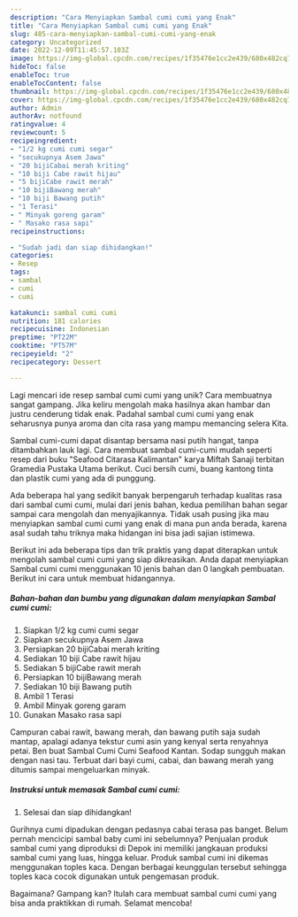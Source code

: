 ```yaml
---
description: "Cara Menyiapkan Sambal cumi cumi yang Enak"
title: "Cara Menyiapkan Sambal cumi cumi yang Enak"
slug: 485-cara-menyiapkan-sambal-cumi-cumi-yang-enak
category: Uncategorized
date: 2022-12-09T11:45:57.103Z
image: https://img-global.cpcdn.com/recipes/1f35476e1cc2e439/680x482cq70/sambal-cumi-cumi-foto-resep-utama.jpg
hideToc: false
enableToc: true
enableTocContent: false
thumbnail: https://img-global.cpcdn.com/recipes/1f35476e1cc2e439/680x482cq70/sambal-cumi-cumi-foto-resep-utama.jpg
cover: https://img-global.cpcdn.com/recipes/1f35476e1cc2e439/680x482cq70/sambal-cumi-cumi-foto-resep-utama.jpg
author: Admin
authorAv: notfound
ratingvalue: 4
reviewcount: 5
recipeingredient:
- "1/2 kg cumi cumi segar"
- "secukupnya Asem Jawa"
- "20 bijiCabai merah kriting"
- "10 biji Cabe rawit hijau"
- "5 bijiCabe rawit merah"
- "10 bijiBawang merah"
- "10 biji Bawang putih"
- "1 Terasi"
- " Minyak goreng garam"
- " Masako rasa sapi"
recipeinstructions:

- "Sudah jadi dan siap dihidangkan!"
categories:
- Resep
tags:
- sambal
- cumi
- cumi

katakunci: sambal cumi cumi 
nutrition: 181 calories
recipecuisine: Indonesian
preptime: "PT22M"
cooktime: "PT57M"
recipeyield: "2"
recipecategory: Dessert

---
```





Lagi mencari ide resep sambal cumi cumi yang unik? Cara membuatnya sangat gampang. Jika keliru mengolah maka hasilnya akan hambar dan justru cenderung tidak enak. Padahal sambal cumi cumi yang enak seharusnya punya aroma dan cita rasa yang mampu memancing selera Kita.





Sambal cumi-cumi dapat disantap bersama nasi putih hangat, tanpa ditambahkan lauk lagi. Cara membuat sambal cumi-cumi mudah seperti resep dari buku &#34;Seafood Citarasa Kalimantan&#34; karya Miftah Sanaji terbitan Gramedia Pustaka Utama berikut. Cuci bersih cumi, buang kantong tinta dan plastik cumi yang ada di punggung.

Ada beberapa hal yang sedikit banyak berpengaruh terhadap kualitas rasa dari sambal cumi cumi, mulai dari jenis bahan, kedua pemilihan bahan segar sampai cara mengolah dan menyajikannya. Tidak usah pusing jika mau menyiapkan sambal cumi cumi yang enak di mana pun anda berada, karena asal sudah tahu triknya maka hidangan ini bisa jadi sajian istimewa.






Berikut ini ada beberapa tips dan trik praktis yang dapat diterapkan untuk mengolah sambal cumi cumi yang siap dikreasikan. Anda dapat menyiapkan Sambal cumi cumi menggunakan 10 jenis bahan dan 0 langkah pembuatan. Berikut ini cara untuk membuat hidangannya.

<!--inarticleads1-->

##### Bahan-bahan dan bumbu yang digunakan dalam menyiapkan Sambal cumi cumi:

1. Siapkan 1/2 kg cumi cumi segar
1. Siapkan secukupnya Asem Jawa
1. Persiapkan 20 bijiCabai merah kriting
1. Sediakan 10 biji Cabe rawit hijau
1. Sediakan 5 bijiCabe rawit merah
1. Persiapkan 10 bijiBawang merah
1. Sediakan 10 biji Bawang putih
1. Ambil 1 Terasi
1. Ambil  Minyak goreng garam
1. Gunakan  Masako rasa sapi


Campuran cabai rawit, bawang merah, dan bawang putih saja sudah mantap, apalagi adanya tekstur cumi asin yang kenyal serta renyahnya petai. Ben buat Sambal Cumi Cumi Seafood Kantan. Sodap sungguh makan dengan nasi tau. Terbuat dari bayi cumi, cabai, dan bawang merah yang ditumis sampai mengeluarkan minyak. 

<!--inarticleads2-->

##### Instruksi untuk memasak Sambal cumi cumi:


1. Selesai dan siap dihidangkan!

Gurihnya cumi dipadukan dengan pedasnya cabai terasa pas banget. Belum pernah mencicipi sambal baby cumi ini sebelumnya? Penjualan produk sambal cumi yang diproduksi di Depok ini memiliki jangkauan produksi sambal cumi yang luas, hingga keluar. Produk sambal cumi ini dikemas menggunakan toples kaca. Dengan berbagai keunggulan tersebut sehingga toples kaca cocok digunakan untuk pengemasan produk. 

Bagaimana? Gampang kan? Itulah cara membuat sambal cumi cumi yang bisa anda praktikkan di rumah. Selamat mencoba!
